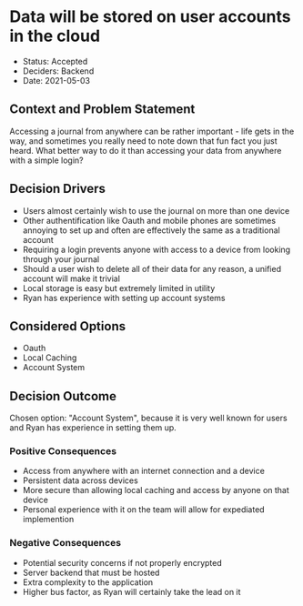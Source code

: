 # Data will be stored on user accounts in the cloud

* Status: Accepted
* Deciders: Backend
* Date: 2021-05-03

## Context and Problem Statement

Accessing a journal from anywhere can be rather important - life gets in the way, and sometimes you really need to note down that fun fact you just heard. What better way to do it than accessing your data from anywhere with a simple login? 


## Decision Drivers <!-- optional -->

* Users almost certainly wish to use the journal on more than one device
* Other authentification like Oauth and mobile phones are sometimes annoying to set up and often are effectively the same as a traditional account
* Requiring a login prevents anyone with access to a device from looking through your journal
* Should a user wish to delete all of their data for any reason, a unified account will make it trivial
* Local storage is easy but extremely limited in utility
* Ryan has experience with setting up account systems

## Considered Options

* Oauth
* Local Caching
* Account System

## Decision Outcome

Chosen option: "Account System", because it is very well known for users and Ryan has experience in setting them up.

### Positive Consequences <!-- optional -->

* Access from anywhere with an internet connection and a device
* Persistent data across devices
* More secure than allowing local caching and access by anyone on that device
* Personal experience with it on the team will allow for expediated implemention

### Negative Consequences <!-- optional -->

* Potential security concerns if not properly encrypted
* Server backend that must be hosted
* Extra complexity to the application
* Higher bus factor, as Ryan will certainly take the lead on it
  
